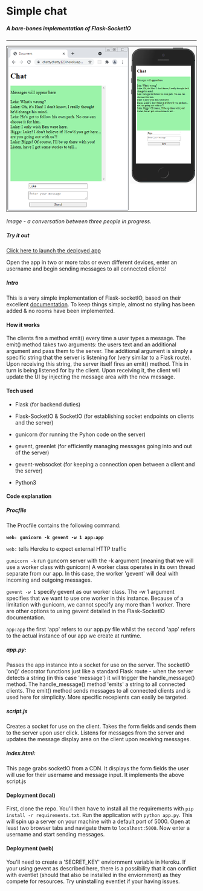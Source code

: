 # **Simple chat**

##### *A bare-bones implementation of Flask-SocketIO*

___

![Screenshot of the app](static/images/screenshot.png)


*Image - a conversation between three people in progress.*

##### Try it out

<a  href="https://chattychatty123.herokuapp.com/"  target="_blank">Click here to launch the deployed app</a>

Open the app in two or more tabs or even different devices, enter an username and begin sending messages to all connected clients!

##### Intro

This is a very simple implementation of Flask-socketIO, based on their excellent [documentation](https://flask-socketio.readthedocs.io/en/latest/). To keep things simple, almost no styling has been added & no rooms have been implemented.

#### How it works

The clients fire a method emit() every time a user types a message. The emit() method takes two arguments: the users text and an additional argument and pass them to the server. The additional argument is simply a specific string that the server is listening for (very similar to a Flask route). Upon receiving this string, the server itself fires an emit() method. This in turn is being listened for by the client. Upon receiving it, the client will update the UI by injecting the message area with the new message.

#### Tech used

* Flask (for backend duties)

* Flask-SocketIO & SocketIO (for establishing socket endpoints on clients and the server)

* gunicorn (for running the Pyhon code on the server)

* gevent, greenlet (for efficiently managing messages going into and out of the server)

* gevent-websocket (for keeping a connection open between a client and the server)

* Python3

#### Code explanation

##### Procfile

The Procfile contains the following command:

**`web: gunicorn -k gevent -w 1 app:app`**

`web:` tells Heroku to expect external HTTP traffic

`gunicorn -k` run guncorn server with the -k argument (meaning that we will use a worker class with gunicorn) A worker class operates in its own thread separate from our app. In this case, the worker 'gevent' will deal with incoming and outgoing messages.

`gevent -w 1` specify gevent as our worker class. The -w 1 argument specifies that we want to use one worker in this instance. Because of a limitation with gunicorn, we cannot specify any more than 1 worker. There are other options to using gevent detailed in the Flask-SocketIO documentation.

`app:app` the first 'app' refers to our app.py file whilst the second 'app' refers to the actual instance of our app we create at runtime.

##### app.py:

Passes the app instance into a socket for use on the server. The socketIO 'on()' decorator functions just like a standard Flask route - when the server detects a string (in this case 'message') it will trigger the handle\_message() method. The handle\_message() method 'emits' a string to all connected clients. The emit() method sends messages to all connected clients and is used here for simplicity. More specific recepients can easily be targeted.

##### script.js

Creates a socket for use on the client. Takes the form fields and sends them to the server upon user click. Listens for messages from the server and updates the message display area on the client upon receiving messages.

##### index.html:

This page grabs socketIO from a CDN. It displays the form fields the user will use for their username and message input. It implements the above script.js

#### Deployment (local)

First, clone the repo. You'll then have to install all the requirements with `pip install -r requirements.txt`. Run the application with `python app.py`. This will spin up a server on your machine with a default port of 5000. Open at least two browser tabs and navigate them to `localhost:5000`. Now enter a username and start sending messages.

#### Deployment (web)

You'll need to create a 'SECRET_KEY' enviornment variable in Heroku. If your using gevent as described here, there is a possibility that it can conflict with eventlet (should that also be installed in the enviornment) as they compete for resources. Try uninstalling eventlet if your having issues.